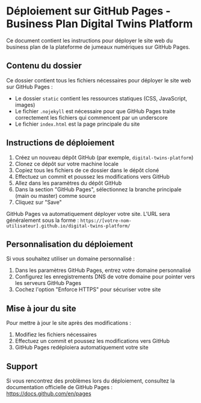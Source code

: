 # Déploiement sur GitHub Pages - Business Plan Digital Twins Platform

Ce document contient les instructions pour déployer le site web du business plan de la plateforme de jumeaux numériques sur GitHub Pages.

## Contenu du dossier

Ce dossier contient tous les fichiers nécessaires pour déployer le site web sur GitHub Pages :

- Le dossier `static` contient les ressources statiques (CSS, JavaScript, images)
- Le fichier `.nojekyll` est nécessaire pour que GitHub Pages traite correctement les fichiers qui commencent par un underscore
- Le fichier `index.html` est la page principale du site

## Instructions de déploiement

1. Créez un nouveau dépôt GitHub (par exemple, `digital-twins-platform`)
2. Clonez ce dépôt sur votre machine locale
3. Copiez tous les fichiers de ce dossier dans le dépôt cloné
4. Effectuez un commit et poussez les modifications vers GitHub
5. Allez dans les paramètres du dépôt GitHub
6. Dans la section "GitHub Pages", sélectionnez la branche principale (main ou master) comme source
7. Cliquez sur "Save"

GitHub Pages va automatiquement déployer votre site. L'URL sera généralement sous la forme :
`https://[votre-nom-utilisateur].github.io/digital-twins-platform/`

## Personnalisation du déploiement

Si vous souhaitez utiliser un domaine personnalisé :

1. Dans les paramètres GitHub Pages, entrez votre domaine personnalisé
2. Configurez les enregistrements DNS de votre domaine pour pointer vers les serveurs GitHub Pages
3. Cochez l'option "Enforce HTTPS" pour sécuriser votre site

## Mise à jour du site

Pour mettre à jour le site après des modifications :

1. Modifiez les fichiers nécessaires
2. Effectuez un commit et poussez les modifications vers GitHub
3. GitHub Pages redéploiera automatiquement votre site

## Support

Si vous rencontrez des problèmes lors du déploiement, consultez la documentation officielle de GitHub Pages :
https://docs.github.com/en/pages
